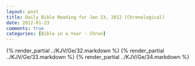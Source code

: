 ```yaml
---
layout: post
title: Daily Bible Reading for Jan 23, 2012 (Chronological)
date: 2012-01-23
comments: true
categories: [Bible in a Year - Chron]
---
```

{% render_partial ../KJV/Ge/32.markdown %}
{% render_partial ../KJV/Ge/33.markdown %}
{% render_partial ../KJV/Ge/34.markdown %}
